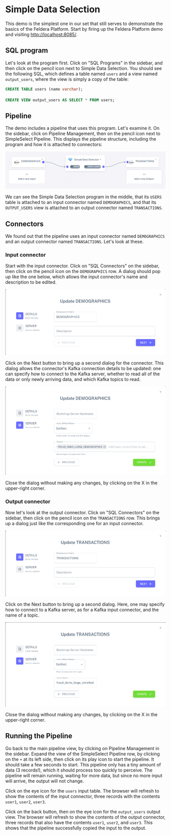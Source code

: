 # Simple Data Selection

This demo is the simplest one in our set that still serves to demonstrate the
basics of the Feldera Platform. Start by firing up the Feldera Platform demo
and visiting <http://localhost:8085/>.

## SQL program

Let's look at the program first.  Click on "SQL Programs" in the
sidebar, and then click on the pencil icon next to Simple Data
Selection.  You should see the following SQL, which defines a table
named `users` and a view named `output_users`, where the view is
simply a copy of the table:

```sql
CREATE TABLE users (name varchar);

CREATE VIEW output_users AS SELECT * FROM users;
```

## Pipeline

The demo includes a pipeline that uses this program.  Let's examine
it.  On the sidebar, click on Pipeline Management, then on the pencil
icon next to SimpleSelect Pipeline.  This displays the pipeline
structure, including the program and how it is attached to connectors:

![Simple Select Pipeline](images/simple-select-pipeline.png)

We can see the Simple Data Selection program in the middle, that its
`USERS` table is attached to an input connector named `DEMOGRAPHICS`,
and that its `OUTPUT_USERS` view is attached to an output connector
named `TRANSACTIONS`.

## Connectors

We found out that the pipeline uses an input connector named
`DEMOGRAPHICS` and an output connector named `TRANSACTIONS`.  Let's
look at these.

### Input connector

Start with the input connector.  Click on "SQL Connectors" on the
sidebar, then click on the pencil icon on the `DEMOGRAPHICS` row.  A
dialog should pop up like the one below, which allows the input
connector's name and description to be edited.

![DEMOGRAPHICS input connector details](images/simple-select-demographics-1.png)

Click on the Next button to bring up a second dialog for the
connector.  This dialog allows the connector's Kafka connection
details to be updated: one can specify how to connect to the Kafka
server, whether to read all of the data or only newly arriving data,
and which Kafka topics to read.

![DEMOGRAPHICS input connector details](images/simple-select-demographics-2.png)

Close the dialog without making any changes, by clicking on the X in
the upper-right corner.

### Output connector

Now let's look at the output connector.  Click on "SQL Connectors"
on the sidebar, then click on the pencil icon on the `TRANSACTIONS`
row.  This brings up a dialog just like the corresponding one for an
input connector.

![TRANSACTIONS output connector details](images/simple-select-transactions-1.png)

Click on the Next button to bring up a second dialog.  Here, one may
specify how to connect to a Kafka server, as for a Kafka input
connector, and the name of a topic.

![TRANSACTIONS output connector details](images/simple-select-transactions-2.png)

Close the dialog without making any changes, by clicking on the X in
the upper-right corner.

## Running the Pipeline

Go back to the main pipeline view, by clicking on Pipeline Management
in the sidebar.  Expand the view of the SimpleSelect Pipeline row, by
clicking on the `+` at its left side, then click on its play icon to
start the pipeline.  It should take a few seconds to start.  This
pipeline only has a tiny amount of data (3 records!), which it should
process too quickly to perceive.  The pipeline will remain running,
waiting for more data, but since no more input will arrive, the output
will not change.

Click on the eye icon for the `users` input table.  The browser will
refresh to show the contents of the input connector, three records
with the contents `user1`, `user2`, `user3`.

Click on the back button, then on the eye icon for the `output_users` output
view.  The browser will refresh to show the contents of the output connector,
three records that also have the contents `user1`, `user2`, and `user3`.  This
shows that the pipeline successfully copied the input to the output.
